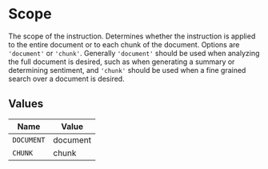 # Scope

The scope of the instruction. Determines whether the instruction is applied to the entire document or to each chunk of the document. Options are `'document'` or `'chunk'`. Generally `'document'` should be used when analyzing the full document is desired, such as when generating a summary or determining sentiment, and `'chunk'` should be used when a fine grained search over a document is desired.


## Values

| Name       | Value      |
| ---------- | ---------- |
| `DOCUMENT` | document   |
| `CHUNK`    | chunk      |